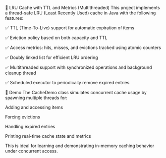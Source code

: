 🔁 LRU Cache with TTL and Metrics (Multithreaded)
This project implements a thread-safe LRU (Least Recently Used) cache in Java with the following features:

✅ TTL (Time-To-Live) support for automatic expiration of items

✅ Eviction policy based on both capacity and TTL

✅ Access metrics: hits, misses, and evictions tracked using atomic counters

✅ Doubly linked list for efficient LRU ordering

✅ Multithreaded support with synchronized operations and background cleanup thread

✅ Scheduled executor to periodically remove expired entries

🧪 Demo
The CacheDemo class simulates concurrent cache usage by spawning multiple threads for:

Adding and accessing items

Forcing evictions

Handling expired entries

Printing real-time cache state and metrics

This is ideal for learning and demonstrating in-memory caching behavior under concurrent access.
